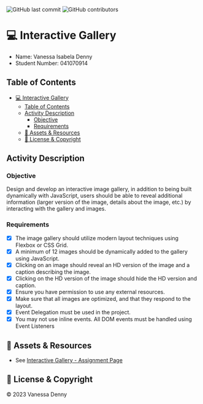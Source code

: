 ![GitHub last commit](https://img.shields.io/github/last-commit/vanessaidenny/mtm6302-interactive-gallery-denn0148?color=blueviolet&style=plastic)
![GitHub contributors](https://img.shields.io/github/contributors/vanessaidenny/mtm6302-interactive-gallery-denn0148?color=brightgreen&style=plastic)

# 💻 Interactive Gallery

* Name: Vanessa Isabela Denny
* Student Number: 041070914

## Table of Contents

- [💻 Interactive Gallery](#-interactive-gallery)
  - [Table of Contents](#table-of-contents)
  - [Activity Description](#activity-description)
    - [Objective](#objective)
    - [Requirements](#requirements)
  - [📖 Assets \& Resources](#-assets--resources)
  - [📌 License \& Copyright](#-license--copyright)

## Activity Description

### Objective
Design and develop an interactive image gallery, in addition to being built dynamically with JavaScript, users should be able to reveal additional information (larger version of the image, details about the image, etc.) by interacting with the gallery and images.

### Requirements
- [x] The image gallery should utilize modern layout techniques using Flexbox or CSS Grid.
- [x] A minimum of 12 images should be dynamically added to the gallery using JavaScript.
- [x] Clicking on an image should reveal an HD version of the image and a caption describing the image.
- [x] Clicking on the HD version of the image should hide the HD version and caption.
- [x] Ensure you have permission to use any external resources.
- [x] Make sure that all images are optimized, and that they respond to the layout.
- [x] Event Delegation must be used in the project.
- [x] You may not use inline events. All DOM events must be handled using Event Listeners

## 📖 Assets & Resources
- See [Interactive Gallery - Assignment Page](https://imdac.github.io/mtm6302/assignments/interactive-gallery.html)

## 📌 License & Copyright
&copy; 2023 Vanessa Denny
